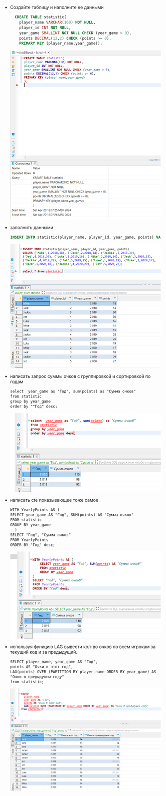 * Создайте таблицу и наполните ее данными
  ```sql
    CREATE TABLE statistic(
      player_name VARCHAR(100) NOT NULL,
      player_id INT NOT NULL,
      year_game SMALLINT NOT NULL CHECK (year_game > 0),
      points DECIMAL(12,2) CHECK (points >= 0),
      PRIMARY KEY (player_name,year_game));
  ```
  ![alt text](https://github.com/AntonKurapov66/OTUS_DB/blob/main/hw_07/img/01_0.PNG)
  
* заполнить данными
  ```sql
  INSERT INTO statistic(player_name, player_id, year_game, points) VALUES ('Mike',1,2018,18), ('Jack',2,2018,14), ('Jackie',3,2018,30), ('Jet',4,2018,30), ('Luke',1,2019,16), ('Mike',2,2019,14), ('Jack',3,2019,15), ('Jackie',4,2019,28), ('Jet',5,2019,25), ('Luke',1,2020,19), ('Mike',2,2020,17), ('Jack',3,2020,18), ('Jackie',4,2020,29), ('Jet',5,2020,27);
  ```
   ![alt text](https://github.com/AntonKurapov66/OTUS_DB/blob/main/hw_07/img/01_1.PNG)
  
* написать запрос суммы очков с группировкой и сортировкой по годам
  ```sgl
  select  year_game as "Год", sum(points) as "Сумма очков"
  from statistic 
  group by year_game 
  order by ""Год" desc;
  ```
  ![alt text](https://github.com/AntonKurapov66/OTUS_DB/blob/main/hw_07/img/01_2.PNG)
  
* написать cte показывающее тоже самое
  ```sgl
  WITH YearlyPoints AS (
  SELECT year_game AS "Год", SUM(points) AS "Сумма очков"
  FROM statistic
  GROUP BY year_game
    )
  SELECT "Год", "Сумма очков"
  FROM YearlyPoints
  ORDER BY "Год" desc;
  ```
  ![alt text](https://github.com/AntonKurapov66/OTUS_DB/blob/main/hw_07/img/01_3.PNG)
  
* используя функцию LAG вывести кол-во очков по всем игрокам за текущий код и за предыдущий.
  ```sgl
  SELECT player_name, year_game AS "Год",
  points AS "Очки в этот год",
  LAG(points) OVER (PARTITION BY player_name ORDER BY year_game) AS "Очки в предыдущем году"
  from statistic;
  ```
  ![alt text](https://github.com/AntonKurapov66/OTUS_DB/blob/main/hw_07/img/01_4.PNG)
